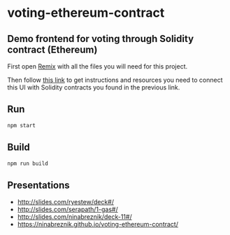 # voting-ethereum-contract
## Demo frontend for voting through Solidity contract (Ethereum)

First open [Remix](http://remix-alpha.ethereum.org/#optimize=false&version=soljson-v0.4.20+commit.3155dd80.js&gist=2bf3c8833eac0814cf3aa1672217b6fb) with all the files you will need for this project.

Then follow [this link](https://gist.github.com/serapath/2bf3c8833eac0814cf3aa1672217b6fb) to get instructions and resources you need to connect this UI with Solidity contracts you found in the previous link.



## Run
```sh
npm start
```
## Build

```sh
npm run build
```

## Presentations
* http://slides.com/ryestew/deck#/
* http://slides.com/serapath/1-gas#/
* http://slides.com/ninabreznik/deck-11#/
* https://ninabreznik.github.io/voting-ethereum-contract/
